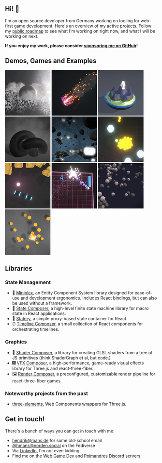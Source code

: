 ## Hi! 👋

I'm an open source developer from Germany working on tooling for web-first game development. Here's an overview of my active projects. Follow my [public roadmap](https://github.com/users/hmans/projects/7) to see what I'm working on right now, and what I will be working on next.

**If you enjoy my work, please consider [sponsoring me on GitHub](https://github.com/sponsors/hmans)!**

## Demos, Games and Examples

[![space scene](/images/space-scene.jpg)](https://space-scene-sandbox.vercel.app/)
[![asteroid](/images/asteroid.jpg)](https://vfx-composer-examples.vercel.app/examples/scenes/asteroid)
[![floating island](/images/floating-island.png)](https://shader-composer-examples.vercel.app/examples/floating-island)
[![fog](/images/fog.png)](https://vfx-composer-examples.vercel.app/examples/fog)
[![boids](/images/boids.png)](https://hmans-boids.netlify.app/)
[![revade](/images/revade.png)](https://revade.netlify.app/)
[![wonkout](/images/wonkout.png)](https://wonkout.vercel.app/)
[![pong](/images/pong.png)](https://react-game-starter.vercel.app/)
[![miniplex demo](/images/miniplex-demo.jpg)](https://miniplex-demo.vercel.app/)
[![splodybox](/images/splodybox.png)](https://splodybox.vercel.app/)

## Libraries

### State Management

- 🤖 [Miniplex](https://github.com/hmans/miniplex), an Entity Component System library designed for ease-of-use and development ergonomics. Includes React bindings, but can also be used without a framework.
- 🚜 [State Composer](https://github.com/hmans/composer-suite/tree/main/packages/state-composer), a high-level finite state machine library for macro state in React applications.
- 🍍 [Statery](https://github.com/hmans/statery), a simple proxy-based state container for React.
- ⏰ [Timeline Composer](https://github.com/hmans/timeline-composer), a small collection of React components for orchestrating timelines.

### Graphics

- 🌈 [Shader Composer](https://github.com/hmans/composer-suite/tree/main/packages/shader-composer), a library for creating GLSL shaders from a tree of JS primitives (think ShaderGraph et al, but code.)
- 🎆 [VFX Composer](https://github.com/hmans/composer-suite/tree/main/packages/vfx-composer), a high-performance, game-ready visual effects library for Three.js and react-three-fiber.
- 🖼 [Render Composer](https://github.com/hmans/composer-suite/tree/main/packages/render-composer), a preconfigured, customizable render pipeline for react-three-fiber games.

### Noteworthy projects from the past

- [three-elements](https://github.com/hmans/three-elements), Web Components wrappers for Three.js.

## Get in touch!

There's a bunch of ways you can get in touch with me:

- [hendrik@mans.de](mailto:hendrik@mans.de) for some old-school email
- [@hmans@norden.social](https://norden.social/@hmans) on the Fediverse
- Via [LinkedIn](https://www.linkedin.com/in/hmans/), I'm not even kidding
- Find me on the [Web Game Dev](https://webgamedev.com/discord) and [Poimandres](https://discord.gg/poimandres) Discord servers
